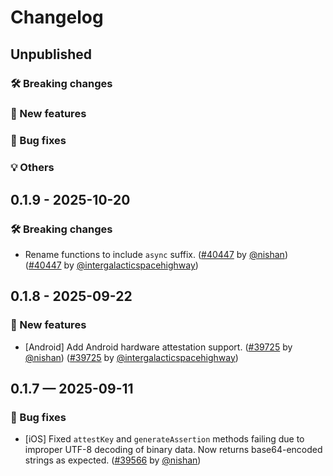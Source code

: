 # Changelog

## Unpublished

### 🛠 Breaking changes

### 🎉 New features

### 🐛 Bug fixes

### 💡 Others

## 0.1.9 - 2025-10-20

### 🛠 Breaking changes

- Rename functions to include `async` suffix. ([#40447](https://github.com/expo/expo/pull/40447) by [@nishan](https://github.com/intergalacticspacehighway)) ([#40447](https://github.com/expo/expo/pull/40447) by [@intergalacticspacehighway](https://github.com/intergalacticspacehighway))

## 0.1.8 - 2025-09-22

### 🎉 New features

- [Android] Add Android hardware attestation support. ([#39725](https://github.com/expo/expo/pull/39725) by [@nishan](https://github.com/intergalacticspacehighway)) ([#39725](https://github.com/expo/expo/pull/39725) by [@intergalacticspacehighway](https://github.com/intergalacticspacehighway))

## 0.1.7 — 2025-09-11

### 🐛 Bug fixes

- [iOS] Fixed `attestKey` and `generateAssertion` methods failing due to improper UTF-8 decoding of binary data. Now returns base64-encoded strings as expected. ([#39566](https://github.com/expo/expo/pull/39566) by [@nishan](https://github.com/intergalacticspacehighway))
